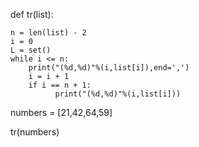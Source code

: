 def tr(list):  

    n = len(list) - 2
    i = 0
    L = set()
    while i <= n:
        print("(%d,%d)"%(i,list[i]),end=',')
        i = i + 1
        if i == n + 1:
              print("(%d,%d)"%(i,list[i]))
numbers = [21,42,64,59]  

tr(numbers)
